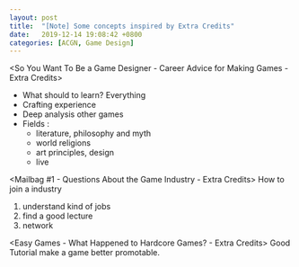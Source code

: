 ```yaml
---
layout: post
title:  "[Note] Some concepts inspired by Extra Credits"
date:   2019-12-14 19:08:42 +0800
categories: [ACGN, Game Design]
---
```




<So You Want To Be a Game Designer - Career Advice for Making Games - Extra Credits>
* What should to learn? Everything
* Crafting experience
* Deep analysis other games
* Fields :
  * literature, philosophy and myth
  * world religions
  * art principles, design
  * live

<Mailbag #1 - Questions About the Game Industry - Extra Credits>
How to join a industry

1. understand kind of jobs
2. find a good lecture
3. network


<Easy Games - What Happened to Hardcore Games? - Extra Credits>
Good Tutorial make a game better promotable.





